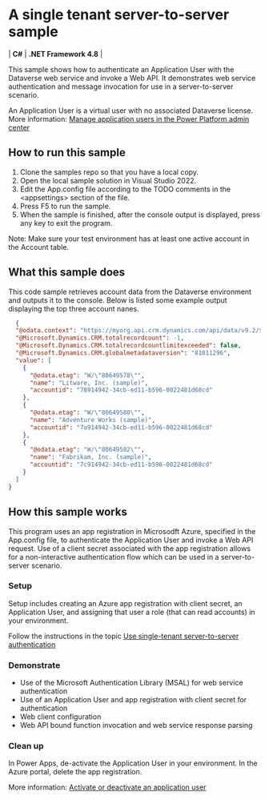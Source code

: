 # A single tenant server-to-server sample

| **C#** | **.NET Framework 4.8** |

This sample shows how to authenticate an Application User with the Dataverse web service and invoke a Web API.
It demonstrates web service authentication and message invocation for use in a server-to-server scenario.

An Application User is a virtual user with no associated Dataverse license. More information:
[Manage application users in the Power Platform admin center](https://learn.microsoft.com/power-platform/admin/manage-application-users#create-an-application-user)

## How to run this sample

1. Clone the samples repo so that you have a local copy.
1. Open the local sample solution in Visual Studio 2022.
1. Edit the App.config file according to the TODO comments in the \<appsettings\> section of the file.
1. Press F5 to run the sample.
1. When the sample is finished, after the console output is displayed, press any key to exit the program.

Note: Make sure your test environment has at least one active account in the Account table.

## What this sample does

This code sample retrieves account data from the Dataverse environment and outputs it to the console.
Below is listed some example output displaying the top three account nanes.

```json
  {
  "@odata.context": "https://myorg.api.crm.dynamics.com/api/data/v9.2/$metadata#accounts(name)",
  "@Microsoft.Dynamics.CRM.totalrecordcount": -1,
  "@Microsoft.Dynamics.CRM.totalrecordcountlimitexceeded": false,
  "@Microsoft.Dynamics.CRM.globalmetadataversion": "81011296",
  "value": [
    {
      "@odata.etag": "W/\"80649578\"",
      "name": "Litware, Inc. (sample)",
      "accountid": "78914942-34cb-ed11-b596-0022481d68cd"
    },
    {
      "@odata.etag": "W/\"80649580\"",
      "name": "Adventure Works (sample)",
      "accountid": "7a914942-34cb-ed11-b596-0022481d68cd"
    },
    {
      "@odata.etag": "W/\"80649582\"",
      "name": "Fabrikam, Inc. (sample)",
      "accountid": "7c914942-34cb-ed11-b596-0022481d68cd"
    }
  ]
}
```

## How this sample works

This program uses an app registration in Microsodft Azure, specified in the App.config file, 
to authenticate the Application User and invoke a Web API request. Use of a client secret associated
with the app registration allows for a non-interactive authentication flow which can be used in a
server-to-server scenario.

### Setup

Setup includes creating an Azure app registration with client secret, an Application User, and assigning that user a role (that can read accounts) in your environment.

Follow the instructions in the topic [Use single-tenant server-to-server authentication](https://learn.microsoft.com/power-apps/developer/data-platform/use-single-tenant-server-server-authentication)

### Demonstrate

- Use of the Microsoft Authentication Library (MSAL) for web service authentication
- Use of an Application User and app registration with client secret for authentication
- Web client configuration
- Web API bound function invocation and web service response parsing

### Clean up

In Power Apps, de-activate the Application User in your environment. In the Azure portal, delete the app registration.

More information: [Activate or deactivate an application user](https://learn.microsoft.com/power-platform/admin/manage-application-users#activate-or-deactivate-an-application-user)

